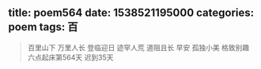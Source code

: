 title: poem564
date: 1538521195000
categories: poem
tags: 百
---
> 百里山下
万里人长
登临迎日
迹罕人荒
道阻且长
早安
孤独小美
格致别趣
六点起床第564天 迟到35天